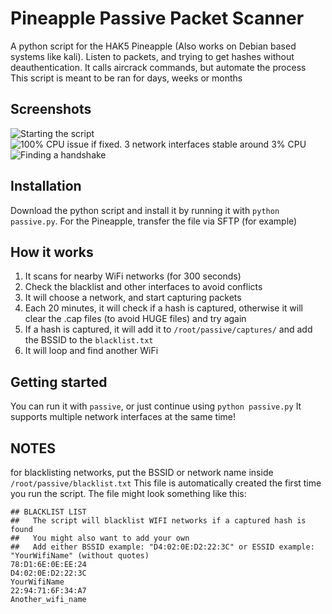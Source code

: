 # Pineapple Passive Packet Scanner
A python script for the HAK5 Pineapple (Also works on Debian based systems like kali). Listen to packets, and trying to get hashes without deauthentication.
It calls aircrack commands, but automate the process
This script is meant to be ran for days, weeks or months

## Screenshots

![Starting the script](/screenhots/Screenshot_20210905_154911_censor.png "Starting")
![100% CPU issue if fixed. 3 network interfaces stable around 3% CPU](/screenhots/Screenshot_20210905_154359_censor.png "100% CPU issue")
![Finding a handshake](/screenhots/Screenshot_20210906_070527_censor.png "Finding a handshake")

## Installation
Download the python script and install it by running it with `python passive.py`.
For the Pineapple, transfer the file via SFTP (for example)

## How it works

1. It scans for nearby WiFi networks (for 300 seconds)
2. Check the blacklist and other interfaces to avoid conflicts
3. It will choose a network, and start capturing packets
4. Each 20 minutes, it will check if a hash is captured, otherwise it will clear the .cap files (to avoid HUGE files) and try again
5. If a hash is captured, it will add it to `/root/passive/captures/` and add the BSSID to the `blacklist.txt`
6. It will loop and find another WiFi

## Getting started
You can run it with `passive`, or just continue using `python passive.py`
It supports multiple network interfaces at the same time!

## NOTES
for blacklisting networks, put the BSSID or network name inside `/root/passive/blacklist.txt`
This file is automatically created the first time you run the script.
The file might look something like this:

    ## BLACKLIST LIST
    ##   The script will blacklist WIFI networks if a captured hash is found
    ##   You might also want to add your own
    ##   Add either BSSID example: "D4:02:0E:D2:22:3C" or ESSID example: "YourWifiName" (without quotes)
    78:D1:6E:0E:EE:24
    D4:02:0E:D2:22:3C
    YourWifiName
    22:94:71:6F:34:A7
    Another_wifi_name
